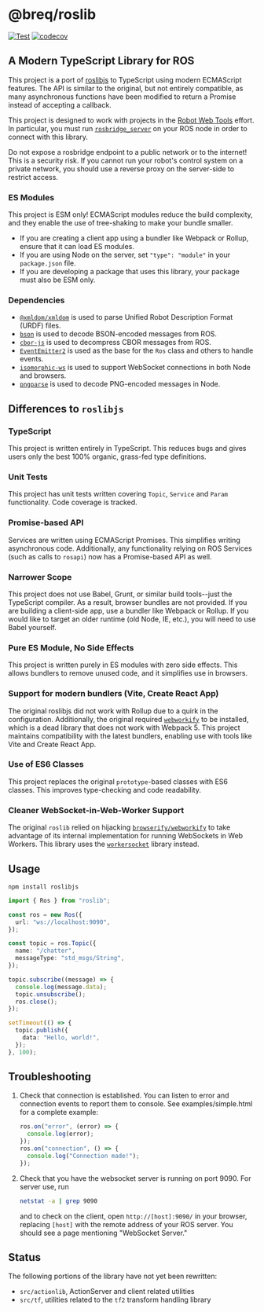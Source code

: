 # @breq/roslib

[![Test](https://github.com/breqdev/roslib/actions/workflows/test.yml/badge.svg)](https://github.com/breqdev/roslib/actions/workflows/test.yml)
[![codecov](https://codecov.io/gh/breqdev/roslib/branch/develop/graph/badge.svg?token=3RK2PR2PH4)](https://codecov.io/gh/breqdev/roslib)

## A Modern TypeScript Library for ROS

This project is a port of [roslibjs](http://wiki.ros.org/roslibjs) to TypeScript using modern ECMAScript features. The API is similar to the original, but not entirely compatible, as many asynchronous functions have been modified to return a Promise instead of accepting a callback.

This project is designed to work with projects in the [Robot Web Tools](http://robotwebtools.org/) effort. In particular, you must run [`rosbridge_server`](http://wiki.ros.org/rosbridge_server) on your ROS node in order to connect with this library.

Do not expose a rosbridge endpoint to a public network or to the internet! This is a security risk. If you cannot run your robot's control system on a private network, you should use a reverse proxy on the server-side to restrict access.

### ES Modules

This project is ESM only! ECMAScript modules reduce the build complexity, and they enable the use of tree-shaking to make your bundle smaller.

- If you are creating a client app using a bundler like Webpack or Rollup, ensure that it can load ES modules.
- If you are using Node on the server, set `"type": "module"` in your `package.json` file.
- If you are developing a package that uses this library, your package must also be ESM only.

### Dependencies

- [`@xmldom/xmldom`](https://github.com/xmldom/xmldom) is used to parse Unified Robot Description Format (URDF) files.
- [`bson`](https://github.com/mongodb/js-bson) is used to decode BSON-encoded messages from ROS.
- [`cbor-js`](https://github.com/paroga/cbor-js) is used to decompress CBOR messages from ROS.
- [`EventEmitter2`](https://github.com/EventEmitter2/EventEmitter2) is used as the base for the `Ros` class and others to handle events.
- [`isomorphic-ws`](https://github.com/heineiuo/isomorphic-ws/) is used to support WebSocket connections in both Node and browsers.
- [`pngparse`](https://github.com/darkskyapp/pngparse) is used to decode PNG-encoded messages in Node.

## Differences to `roslibjs`

### TypeScript

This project is written entirely in TypeScript. This reduces bugs and gives users only the best 100% organic, grass-fed type definitions.

### Unit Tests

This project has unit tests written covering `Topic`, `Service` and `Param` functionality. Code coverage is tracked.

### Promise-based API

Services are written using ECMAScript Promises. This simplifies writing asynchronous code. Additionally, any functionality relying on ROS Services (such as calls to `rosapi`) now has a Promise-based API as well.

### Narrower Scope

This project does not use Babel, Grunt, or similar build tools--just the TypeScript compiler. As a result, browser bundles are not provided. If you are building a client-side app, use a bundler like Webpack or Rollup. If you would like to target an older runtime (old Node, IE, etc.), you will need to use Babel yourself.

### Pure ES Module, No Side Effects

This project is written purely in ES modules with zero side effects. This allows bundlers to remove unused code, and it simplifies use in browsers.

### Support for modern bundlers (Vite, Create React App)

The original roslibjs did not work with Rollup due to a quirk in the configuration. Additionally, the original required [`webworkify`](https://github.com/browserify/webworkify) to be installed, which is a dead library that does not work with Webpack 5. This project maintains compatibility with the latest bundlers, enabling use with tools like Vite and Create React App.

### Use of ES6 Classes

This project replaces the original `prototype`-based classes with ES6 classes. This improves type-checking and code readability.

### Cleaner WebSocket-in-Web-Worker Support

The original `roslib` relied on hijacking [`browserify/webworkify`](https://github.com/browserify/webworkify) to take advantage of its internal implementation for running WebSockets in Web Workers. This library uses the [`workersocket`](https://github.com/breqdev/workersocket) library instead.

## Usage

```
npm install roslibjs
```

```ts
import { Ros } from "roslib";

const ros = new Ros({
  url: "ws://localhost:9090",
});

const topic = ros.Topic({
  name: "/chatter",
  messageType: "std_msgs/String",
});

topic.subscribe((message) => {
  console.log(message.data);
  topic.unsubscribe();
  ros.close();
});

setTimeout(() => {
  topic.publish({
    data: "Hello, world!",
  });
}, 100);
```

## Troubleshooting

1. Check that connection is established. You can listen to error and
   connection events to report them to console. See
   examples/simple.html for a complete example:

   ```ts
   ros.on("error", (error) => {
     console.log(error);
   });
   ros.on("connection", () => {
     console.log("Connection made!");
   });
   ```

2. Check that you have the websocket server is running on
   port 9090. For server use, run

   ```bash
   netstat -a | grep 9090
   ```

   and to check on the client, open `http://[host]:9090/` in your browser,
   replacing `[host]` with the remote address of your ROS server. You should
   see a page mentioning "WebSocket Server."

## Status

The following portions of the library have not yet been rewritten:

- `src/actionlib`, ActionServer and client related utilities
- `src/tf`, utilities related to the `tf2` transform handling library
